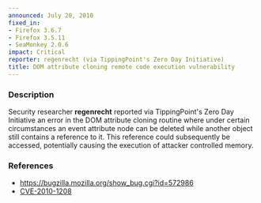 ```yaml
---
announced: July 20, 2010
fixed_in:
- Firefox 3.6.7
- Firefox 3.5.11
- SeaMonkey 2.0.6
impact: Critical
reporter: regenrecht (via TippingPoint's Zero Day Initiative)
title: DOM attribute cloning remote code execution vulnerability
---
```


<h3>Description</h3>

<p>Security researcher <strong>regenrecht</strong> reported via
TippingPoint's Zero Day Initiative an error in the DOM attribute
cloning routine where under certain circumstances an event attribute
node can be deleted while another object still contains a reference to
it.  This reference could subsequently be accessed, potentially
causing the execution of attacker controlled memory.</p>

<h3>References</h3>

<ul>
  <li><a href="https://bugzilla.mozilla.org/show_bug.cgi?id=572986">https://bugzilla.mozilla.org/show_bug.cgi?id=572986</a></li>
  <li><a class="ex-ref" href="http://cve.mitre.org/cgi-bin/cvename.cgi?name=CVE-2010-1208">CVE-2010-1208</a></li>
</ul>




